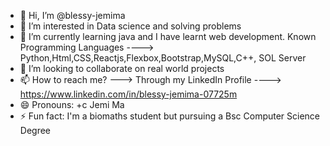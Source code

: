 - 👋 Hi, I’m @blessy-jemima
- 👀 I’m interested in Data science and solving problems
- 🌱 I’m currently learning java and I have learnt web development. Known Programming Languages ----> Python,Html,CSS,Reactjs,Flexbox,Bootstrap,MySQL,C++, SOL Server
- 💞️ I’m looking to collaborate on real world projects
- 📫 How to reach me? ---> Through my LinkedIn Profile ----> https://www.linkedin.com/in/blessy-jemima-07725m  
- 😄 Pronouns: +c Jemi Ma 
- ⚡ Fun fact: I'm a biomaths student but pursuing a Bsc Computer Science Degree

<!---
blessy-jemima/blessy-jemima is a ✨ special ✨ repository because its `README.md` (this file) appears on your GitHub profile.
You can click the Preview link to take a look at your changes.
--->
